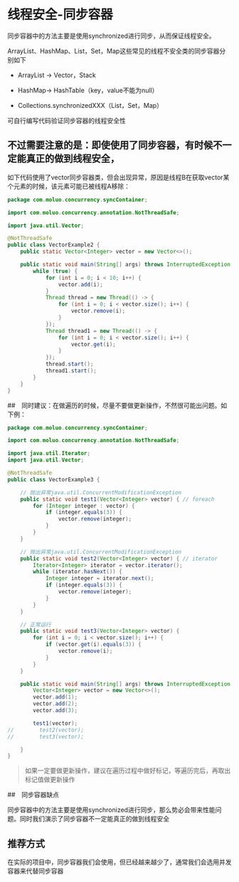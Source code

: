 # 线程安全-同步容器

同步容器中的方法主要是使用synchronized进行同步，从而保证线程安全。

ArrayList、HashMap、List，Set，Map这些常见的线程不安全类的同步容器分别如下

- ArrayList → Vector，Stack

- HashMap→ HashTable（key，value不能为null）

- Collections.synchronizedXXX（List，Set，Map）

可自行编写代码验证同步容器的线程安全性

## 不过需要注意的是：即使使用了同步容器，有时候不一定能真正的做到线程安全，

如下代码使用了vector同步容器类，但会出现异常，原因是线程B在获取vector某个元素的时候，该元素可能已被线程A移除：

```java
package com.moluo.concurrency.syncContainer;

import com.moluo.concurrency.annotation.NotThreadSafe;

import java.util.Vector;

@NotThreadSafe
public class VectorExample2 {
    public static Vector<Integer> vector = new Vector<>();

    public static void main(String[] args) throws InterruptedException {
        while (true) {
            for (int i = 0; i < 10; i++) {
                vector.add(i);
            }
            Thread thread = new Thread(() -> {
                for (int i = 0; i < vector.size(); i++) {
                    vector.remove(i);
                }
            });
            Thread thread1 = new Thread(() -> {
                for (int i = 0; i < vector.size(); i++) {
                    vector.get(i);
                }
            });
            thread.start();
            thread1.start();
        }
    }
}
```

##　同时建议：在做遍历的时候，尽量不要做更新操作，不然很可能出问题。如下例：

```java
package com.moluo.concurrency.syncContainer;

import com.moluo.concurrency.annotation.NotThreadSafe;

import java.util.Iterator;
import java.util.Vector;

@NotThreadSafe
public class VectorExample3 {

    // 抛出异常java.util.ConcurrentModificationException
    public static void test1(Vector<Integer> vector) { // foreach
        for (Integer integer : vector) {
            if (integer.equals(3)) {
                vector.remove(integer);
            }
        }
    }

    // 抛出异常java.util.ConcurrentModificationException
    public static void test2(Vector<Integer> vector) { // iterator
        Iterator<Integer> iterator = vector.iterator();
        while (iterator.hasNext()) {
            Integer integer = iterator.next();
            if (integer.equals(3)) {
                vector.remove(integer);
            }
        }
    }

    // 正常运行
    public static void test3(Vector<Integer> vector) {
        for (int i = 0; i < vector.size(); i++) {
            if (vector.get(i).equals(3)) {
                vector.remove(i);
            }
        }
    }

    public static void main(String[] args) throws InterruptedException {
        Vector<Integer> vector = new Vector<>();
        vector.add(1);
        vector.add(2);
        vector.add(3);

        test1(vector);
//        test2(vector);
//        test3(vector);

    }
}
```

> 如果一定要做更新操作，建议在遍历过程中做好标记，等遍历完后，再取出标记值做更新操作

##　同步容器缺点

同步容器中的方法主要是使用synchronized进行同步，那么势必会带来性能问题。同时我们演示了同步容器不一定能真正的做到线程安全

## 推荐方式

在实际的项目中，同步容器我们会使用，但已经越来越少了，通常我们会选用并发容器来代替同步容器